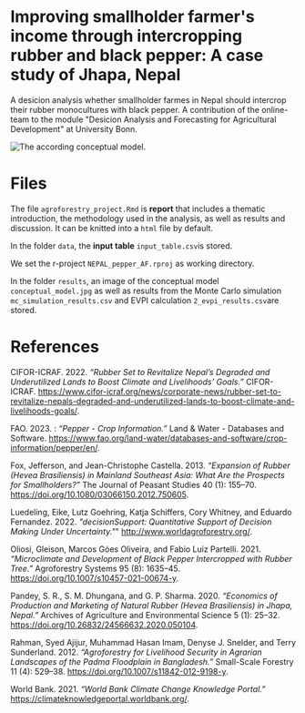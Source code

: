# Improving smallholder farmer's income through intercropping rubber and black pepper: A case study of Jhapa, Nepal

A desicion analysis whether smallholder farmes in Nepal should intercrop their rubber monocultures with black pepper. A contribution of the online-team to the module "Desicion Analysis and Forecasting for Agricultural Development" at University Bonn. 

![The according conceptual model.](https://github.com/modhd/actual_NEPAL_pepper_AF/blob/main/results/conceptual_model.png?raw=true)




# Files

The file ```agroforestry_project.Rmd``` is __report__ that includes a thematic introduction, the methodology used in the analysis, as well as results and discussion. It can be knitted into a ```html``` file by default.


In the folder ```data```, the __input table__ ```input_table.csv```is stored.


We set the r-project ```NEPAL_pepper_AF.rproj``` as working directory.


In the folder ```results```, an image of the conceptual model ```conceptual_model.jpg``` as well as results from the Monte Carlo simulation ```mc_simulation_results.csv``` and EVPI calculation ```2_evpi_results.csv```are stored.





# References 
CIFOR-ICRAF. 2022. _“Rubber Set to Revitalize Nepal’s Degraded and Underutilized Lands to Boost Climate and Livelihoods’ Goals.”_ CIFOR-ICRAF. https://www.cifor-icraf.org/news/corporate-news/rubber-set-to-revitalize-nepals-degraded-and-underutilized-lands-to-boost-climate-and-livelihoods-goals/.

FAO. 2023. : _“Pepper - Crop Information.”_ Land & Water - Databases and Software. https://www.fao.org/land-water/databases-and-software/crop-information/pepper/en/.

Fox, Jefferson, and Jean-Christophe Castella. 2013. _“Expansion of Rubber (Hevea Brasiliensis) in Mainland Southeast Asia: What Are the Prospects for Smallholders?”_ The Journal of Peasant Studies 40 (1): 155–70. https://doi.org/10.1080/03066150.2012.750605.

Luedeling, Eike, Lutz Goehring, Katja Schiffers, Cory Whitney, and Eduardo Fernandez. 2022. _"decisionSupport: Quantitative Support of Decision Making Under Uncertainty."_" http://www.worldagroforestry.org/.

Oliosi, Gleison, Marcos Góes Oliveira, and Fabio Luiz Partelli. 2021. _“Microclimate and Development of Black Pepper Intercropped with Rubber Tree.”_ Agroforestry Systems 95 (8): 1635–45. https://doi.org/10.1007/s10457-021-00674-y.

Pandey, S. R., S. M. Dhungana, and G. P. Sharma. 2020. _“Economics of Production and Marketing of Natural Rubber (Hevea Brasiliensis) in Jhapa, Nepal.”_ Archives of Agriculture and Environmental Science 5 (1): 25–32. https://doi.org/10.26832/24566632.2020.050104.

Rahman, Syed Ajijur, Muhammad Hasan Imam, Denyse J. Snelder, and Terry Sunderland. 2012. _“Agroforestry for Livelihood Security in Agrarian Landscapes of the Padma Floodplain in Bangladesh.”_ Small-Scale Forestry 11 (4): 529–38. https://doi.org/10.1007/s11842-012-9198-y.

World Bank. 2021. _“World Bank Climate Change Knowledge Portal.”_ https://climateknowledgeportal.worldbank.org/.


